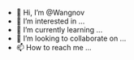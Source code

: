 - 👋 Hi, I’m @Wangnov
- 👀 I’m interested in ...
- 🌱 I’m currently learning ...
- 💞️ I’m looking to collaborate on ...
- 📫 How to reach me ...

<!---
Wangnov/Wangnov is a ✨ special ✨ repository because its `README.md` (this file) appears on your GitHub profile.
You can click the Preview link to take a look at your changes.
--->
